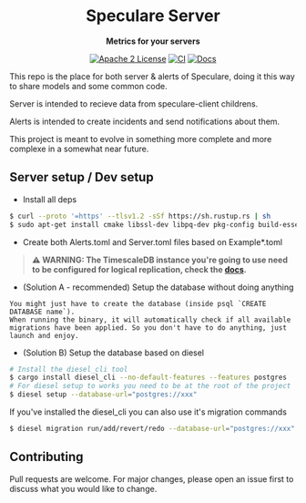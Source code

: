 <div align="center">
  <h1>Speculare Server</h1>
  <p>
    <strong>Metrics for your servers</strong>
  </p>
  <p>

[![Apache 2 License](https://img.shields.io/badge/license-Apache%202-blue.svg)](LICENSE)
[![CI](https://github.com/Martichou/speculare-server/workflows/CI/badge.svg)](https://github.com/Martichou/speculare-server/actions)
[![Docs](https://img.shields.io/badge/Docs-latest-green.svg)](https://docs.speculare.cloud)

  </p>
</div>

This repo is the place for both server & alerts of Speculare, doing it this way to share models and some common code.

Server is intended to recieve data from speculare-client childrens.

Alerts is intended to create incidents and send notifications about them.

This project is meant to evolve in something more complete and more complexe in a somewhat near future.

Server setup / Dev setup
--------------------------

- Install all deps
```bash
$ curl --proto '=https' --tlsv1.2 -sSf https://sh.rustup.rs | sh
$ sudo apt-get install cmake libssl-dev libpq-dev pkg-config build-essential
```

- Create both Alerts.toml and Server.toml files based on Example*.toml

> **⚠ WARNING: The TimescaleDB instance you're going to use need to be configured for logical replication, check the [docs](https://docs.speculare.cloud).**

- (Solution A - recommended) Setup the database without doing anything
```
You might just have to create the database (inside psql `CREATE DATABASE name`).
When running the binary, it will automatically check if all available migrations have been applied. So you don't have to do anything, just launch and enjoy.
```

- (Solution B) Setup the database based on diesel
```bash
# Install the diesel_cli tool
$ cargo install diesel_cli --no-default-features --features postgres
# For diesel setup to works you need to be at the root of the project
$ diesel setup --database-url="postgres://xxx"
```
If you've installed the diesel_cli you can also use it's migration commands
```bash
$ diesel migration run/add/revert/redo --database-url="postgres://xxx"
```

Contributing
--------------------------

Pull requests are welcome. For major changes, please open an issue first to discuss what you would like to change.
